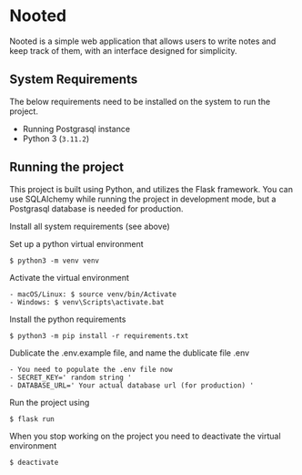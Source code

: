 
# Nooted

Nooted is a simple web application that allows users to write notes and keep track of them, with an interface designed for simplicity.

## System Requirements
The below requirements need to be installed on the system to run the project.

-   Running Postgrasql instance
-   Python 3 (`3.11.2`)

## Running the project
This project is built using Python, and utilizes the Flask framework. You can use SQLAlchemy while running the project in development mode, but a Postgrasql database is needed for production.

Install all system requirements (see above)

Set up a python virtual environment 
    
    $ python3 -m venv venv
    
Activate the virtual environment

    - macOS/Linux: $ source venv/bin/Activate
    - Windows: $ venv\Scripts\activate.bat
    
Install the python requirements 

    $ python3 -m pip install -r requirements.txt

Dublicate the .env.example file, and name the dublicate file .env
        
    - You need to populate the .env file now
    - SECRET_KEY=' random string '
    - DATABASE_URL=' Your actual database url (for production) '
    
Run the project using 

    $ flask run

When you stop working on the project you need to deactivate the virtual environment

    $ deactivate